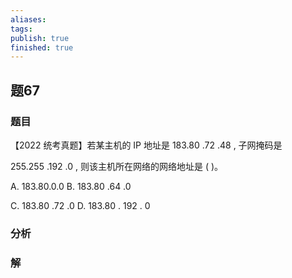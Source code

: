 ```yaml
---
aliases: 
tags: 
publish: true
finished: true
---
```

## 题67
### 题目
【2022 统考真题】若某主机的 IP 地址是 183.80 .72 .48 , 子网掩码是

255.255 .192 .0 , 则该主机所在网络的网络地址是 ( )。

A. ${183.80.0.0}$ B. 183.80 .64 .0

C. 183.80 .72 .0 D. 183.80 . 192 . 0
### 分析

### 解
